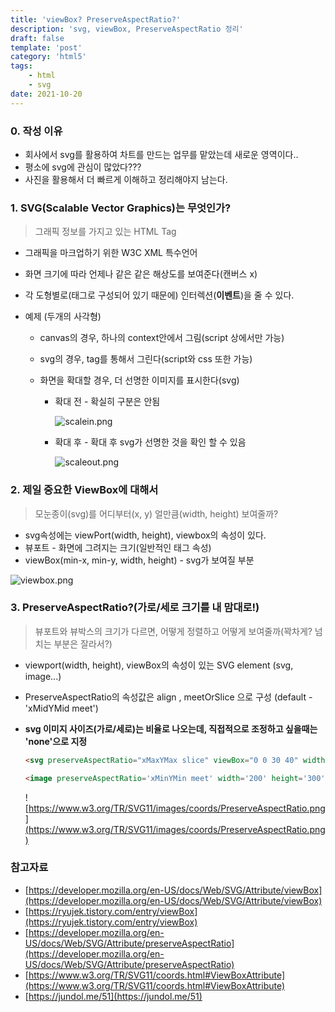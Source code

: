 ```yaml
---
title: 'viewBox? PreserveAspectRatio?'
description: 'svg, viewBox, PreserveAspectRatio 정리'
draft: false
template: 'post'
category: 'html5'
tags:
    - html
    - svg
date: 2021-10-20
---
```


### 0. 작성 이유

-   회사에서 svg를 활용하여 차트를 만드는 업무를 맡았는데 새로운 영역이다..
-   평소에 svg에 관심이 많았다???
-   사진을 활용해서 더 빠르게 이해하고 정리해야지 남는다.

### 1. SVG(Scalable Vector Graphics)는 무엇인가?

> 그래픽 정보를 가지고 있는 HTML Tag

-   그래픽을 마크업하기 위한 W3C XML 특수언어
-   화면 크기에 따라 언제나 같은 같은 해상도를 보여준다(캔버스 x)
-   각 도형별로(태그로 구성되어 있기 때문에) 인터렉션(**이벤트**)을 줄 수 있다.
-   예제 (두개의 사각형)

    -   canvas의 경우, 하나의 context안에서 그림(script 상에서만 가능)
    -   svg의 경우, tag를 통해서 그린다(script와 css 또한 가능)
    -   화면을 확대할 경우, 더 선명한 이미지를 표시한다(svg)

        -   확대 전 - 확실히 구분은 안됨

            ![scalein.png](../../assets/scalein.png)

        -   확대 후 - 확대 후 svg가 선명한 것을 확인 할 수 있음

            ![scaleout.png](../../assets/scaleout.png)

### 2. 제일 중요한 ViewBox에 대해서

> 모눈종이(svg)를 어디부터(x, y) 얼만큼(width, height) 보여줄까?

-   svg속성에는 viewPort(width, height), viewbox의 속성이 있다.
-   뷰포트 - 화면에 그려지는 크기(일반적인 태그 속성)
-   viewBox(min-x, min-y, width, height) - svg가 보여질 부분

![viewbox.png](../../assets/viewbox.png)

### 3. PreserveAspectRatio?(가로/세로 크기를 내 맘대로!)

> 뷰포트와 뷰박스의 크기가 다르면, 어떻게 정렬하고 어떻게 보여줄까(꽉차게? 넘치는 부분은 잘라서?)

-   viewport(width, height), viewBox의 속성이 있는 SVG element (svg, image...)
-   PreserveAspectRatio의 속성값은 align , meetOrSlice 으로 구성 (default - 'xMidYMid meet')
-   **svg 이미지 사이즈(가로/세로)는 비율로 나오는데, 직접적으로 조정하고 싶을때는 'none'으로 지정**

    ```html
    <svg preserveAspectRatio="xMaxYMax slice" viewBox="0 0 30 40" width="50" height="30">&Smile;</svg>

    <image preserveAspectRatio='xMinYMin meet' width='200' height='300' xlink:href='https://www.google.com/images/logos/google_logo_41.png' ></image>
    ```

    ![https://www.w3.org/TR/SVG11/images/coords/PreserveAspectRatio.png](https://www.w3.org/TR/SVG11/images/coords/PreserveAspectRatio.png)

### 참고자료

-   [https://developer.mozilla.org/en-US/docs/Web/SVG/Attribute/viewBox](https://developer.mozilla.org/en-US/docs/Web/SVG/Attribute/viewBox)
-   [https://ryujek.tistory.com/entry/viewBox](https://ryujek.tistory.com/entry/viewBox)
-   [https://developer.mozilla.org/en-US/docs/Web/SVG/Attribute/preserveAspectRatio](https://developer.mozilla.org/en-US/docs/Web/SVG/Attribute/preserveAspectRatio)
-   [https://www.w3.org/TR/SVG11/coords.html#ViewBoxAttribute](https://www.w3.org/TR/SVG11/coords.html#ViewBoxAttribute)
-   [https://jundol.me/51](https://jundol.me/51)
